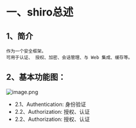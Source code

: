 # 一、shiro总述 
## 1、简介
    作为一个安全框架。
    可用于认证、 授权、加密、会话管理、与 Web 集成、缓存等。
## 2、基本功能图：
![image.png](https://i.loli.net/2019/10/29/2i4QPAGSRXC5Bo8.png)
- 2.1、Authentication:
   身份验证
- 2.2、Authorization:
   授权、认证
- 2.2、Authorization:
   授权、认证
